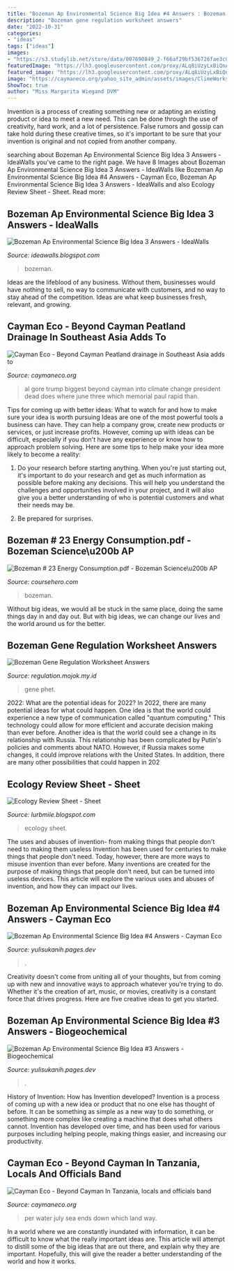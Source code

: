 ```yaml
---
title: "Bozeman Ap Environmental Science Big Idea #4 Answers : Bozeman Ap Environmental Science Big Idea #3 Answers"
description: "Bozeman gene regulation worksheet answers"
date: "2022-10-31"
categories:
- "ideas"
tags: ["ideas"]
images:
- "https://s3.studylib.net/store/data/007690849_2-f66af29bf536726fae3c06e634f186be.png"
featuredImage: "https://lh3.googleusercontent.com/proxy/ALq8iUzyLxBiQnAIm_gUUwKO9CJa671B9-WHkMBbf1rM75q_bgfrvpkzsp7EOK-klPRLdLyTnmcuqdu1q2-4QVGyElcU0AGiwv8EES4udvnM-Z6aSim5mLMmORs=s0-d"
featured_image: "https://lh3.googleusercontent.com/proxy/ALq8iUzyLxBiQnAIm_gUUwKO9CJa671B9-WHkMBbf1rM75q_bgfrvpkzsp7EOK-klPRLdLyTnmcuqdu1q2-4QVGyElcU0AGiwv8EES4udvnM-Z6aSim5mLMmORs=s0-d"
image: "https://caymaneco.org/yahoo_site_admin/assets/images/ClimeWorks_puglia_27settembre2018_140-768x512_web.274184552_std.jpg"
ShowToc: true
author: "Miss Margarita Wiegand DVM"
---
```



Invention is a process of creating something new or adapting an existing product or idea to meet a new need. This can be done through the use of creativity, hard work, and a lot of persistence. False rumors and gossip can take hold during these creative times, so it's important to be sure that your invention is original and not copied from another company.

	

		
searching about Bozeman Ap Environmental Science Big Idea 3 Answers - IdeaWalls you've came to the right page. We have 8 Images about Bozeman Ap Environmental Science Big Idea 3 Answers - IdeaWalls like Bozeman Ap Environmental Science Big Idea #4 Answers - Cayman Eco, Bozeman Ap Environmental Science Big Idea 3 Answers - IdeaWalls and also Ecology Review Sheet - Sheet. Read more:
		
    
## Bozeman Ap Environmental Science Big Idea 3 Answers - IdeaWalls

<img loading=lazy src="https://lh3.googleusercontent.com/proxy/ALq8iUzyLxBiQnAIm_gUUwKO9CJa671B9-WHkMBbf1rM75q_bgfrvpkzsp7EOK-klPRLdLyTnmcuqdu1q2-4QVGyElcU0AGiwv8EES4udvnM-Z6aSim5mLMmORs=s0-d" onerror="this.onerror=null;this.src='https://tse1.mm.bing.net/th?id=OIP.4VmrxW7IPWnY286hgK12QAHaFA&amp;pid=15.1';" alt="Bozeman Ap Environmental Science Big Idea 3 Answers - IdeaWalls">

_Source: ideawalls.blogspot.com_

>bozeman. 

	

Ideas are the lifeblood of any business. Without them, businesses would have nothing to sell, no way to communicate with customers, and no way to stay ahead of the competition. Ideas are what keep businesses fresh, relevant, and growing.

    
## Cayman Eco - Beyond Cayman Peatland Drainage In Southeast Asia Adds To

<img loading=lazy src="https://www.caymaneco.org/yahoo_site_admin/assets/images/Al_Gore.231101531_std.jpg" onerror="this.onerror=null;this.src='https://tse1.mm.bing.net/th?id=OIP.CUrJ3x6-PIq807FFdknB-AHaFD&amp;pid=15.1';" alt="Cayman Eco - Beyond Cayman Peatland drainage in Southeast Asia adds to">

_Source: caymaneco.org_

>al gore trump biggest beyond cayman into climate change president dead does where june three which memorial paul rapid than. 

	

Tips for coming up with better ideas: What to watch for and how to make sure your idea is worth pursuing
Ideas are one of the most powerful tools a business can have. They can help a company grow, create new products or services, or just increase profits. However, coming up with ideas can be difficult, especially if you don't have any experience or know how to approach problem solving. Here are some tips to help make your idea more likely to become a reality:
1. Do your research before starting anything. When you're just starting out, it's important to do your research and get as much information as possible before making any decisions. This will help you understand the challenges and opportunities involved in your project, and it will also give you a better understanding of who is potential customers and what their needs may be.

2. Be prepared for surprises.

    
## Bozeman # 23 Energy Consumption.pdf - Bozeman Science\u200b AP

<img loading=lazy src="https://www.coursehero.com/doc-asset/bg/b9553bb8d428245bb27e02c71224c652573706e5/splits/v9.2/split-1-page-3-html-bg-unsplit.png" onerror="this.onerror=null;this.src='https://tse1.mm.bing.net/th?id=OIP.CFeepHZLUgexB17A3yCM0gHaJl&amp;pid=15.1';" alt="Bozeman # 23 Energy Consumption.pdf - Bozeman Science\u200b AP">

_Source: coursehero.com_

>bozeman. 

	

Without big ideas, we would all be stuck in the same place, doing the same things day in and day out. But with big ideas, we can change our lives and the world around us for the better.

    
## Bozeman Gene Regulation Worksheet Answers

<img loading=lazy src="https://s3.studylib.net/store/data/007690849_2-f66af29bf536726fae3c06e634f186be.png" onerror="this.onerror=null;this.src='https://tse1.mm.bing.net/th?id=OIP.63Om8imkMaGDoj_l5aoHyAHaJl&amp;pid=15.1';" alt="Bozeman Gene Regulation Worksheet Answers">

_Source: regulation.mojok.my.id_

>gene phet. 

	

2022: What are the potential ideas for 2022?
In 2022, there are many potential ideas for what could happen. One idea is that the world could experience a new type of communication called "quantum computing." This technology could allow for more efficient and accurate decision making than ever before. Another idea is that the world could see a change in its relationship with Russia. This relationship has been complicated by Putin's policies and comments about NATO. However, if Russia makes some changes, it could improve relations with the United States. In addition, there are many other possibilities that could happen in 202
    
## Ecology Review Sheet - Sheet

<img loading=lazy src="https://image3.slideserve.com/6262434/environmental-science-mon-9-26-l.jpg" onerror="this.onerror=null;this.src='https://tse1.mm.bing.net/th?id=OIP.BPQecFGs062KTNthUdVEZgHaFj&amp;pid=15.1';" alt="Ecology Review Sheet - Sheet">

_Source: lurbmiie.blogspot.com_

>ecology sheet. 

	

The uses and abuses of invention- from making things that people don't need to making them useless
Invention has been used for centuries to make things that people don't need. Today, however, there are more ways to misuse invention than ever before. Many inventions are created for the purpose of making things that people don't need, but can be turned into useless devices. This article will explore the various uses and abuses of invention, and how they can impact our lives.

    
## Bozeman Ap Environmental Science Big Idea #4 Answers - Cayman Eco

<img loading=lazy src="https://caymaneco.org/yahoo_site_admin/assets/images/Moscow.67100540_std.jpg" onerror="this.onerror=null;this.src='https://tse1.mm.bing.net/th?id=OIP.vKK8Jn474w2gFVrqbPuZfwDcFL&amp;pid=15.1';" alt="Bozeman Ap Environmental Science Big Idea #4 Answers - Cayman Eco">

_Source: yulisukanih.pages.dev_

>. 

	

Creativity doesn't come from uniting all of your thoughts, but from coming up with new and innovative ways to approach whatever you're trying to do. Whether it's the creation of art, music, or movies, creativity is a constant force that drives progress. Here are five creative ideas to get you started.

    
## Bozeman Ap Environmental Science Big Idea #3 Answers - Biogeochemical

<img loading=lazy src="https://www.coursehero.com/thumb/93/3e/933e29b6d6029086b6cf7ac7905e5c18480db6de_180.jpg" onerror="this.onerror=null;this.src='https://tse3.mm.bing.net/th?id=OIP.cAUPgBhkk1uzq3srgAUn_wC0Dq&amp;pid=15.1';" alt="Bozeman Ap Environmental Science Big Idea #3 Answers - Biogeochemical">

_Source: yulisukanih.pages.dev_

>. 

	

History of Invention: How has Invention developed?
Invention is a process of coming up with a new idea or product that no one else has thought of before. It can be something as simple as a new way to do something, or something more complex like creating a machine that does what others cannot. Invention has developed over time, and has been used for various purposes including helping people, making things easier, and increasing our productivity.

    
## Cayman Eco - Beyond Cayman In Tanzania, Locals And Officials Band

<img loading=lazy src="https://caymaneco.org/yahoo_site_admin/assets/images/ClimeWorks_puglia_27settembre2018_140-768x512_web.274184552_std.jpg" onerror="this.onerror=null;this.src='https://tse4.mm.bing.net/th?id=OIP.jP8plpgdp8rBEVVnuUCIXQHaE8&amp;pid=15.1';" alt="Cayman Eco - Beyond Cayman In Tanzania, locals and officials band">

_Source: caymaneco.org_

>per water july sea ends down which land way. 

	

In a world where we are constantly inundated with information, it can be difficult to know what the really important ideas are. This article will attempt to distill some of the big ideas that are out there, and explain why they are important. Hopefully, this will give the reader a better understanding of the world and how it works.

